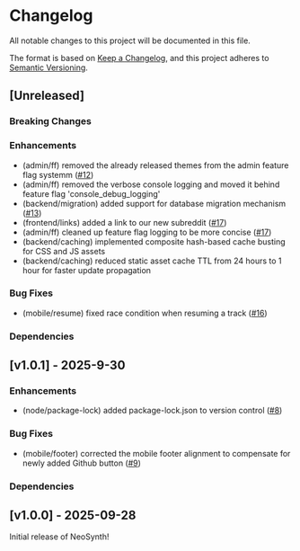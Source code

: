 # Changelog

All notable changes to this project will be documented in this file.

The format is based on [Keep a Changelog](https://keepachangelog.com/en/1.1.0/), and this project adheres to [Semantic Versioning](https://semver.org/spec/v2.0.0.html).

## [Unreleased]

### Breaking Changes

### Enhancements
- (admin/ff) removed the already released themes from the admin feature flag systemm  ([#12](https://github.com/isolinear-labs/Neosynth/pull/12))
- (admin/ff) removed the verbose console logging and moved it behind feature flag 'console_debug_logging'
- (backend/migration) added support for database migration mechanism  ([#13](https://github.com/isolinear-labs/Neosynth/pull/13))
- (frontend/links) added a link to our new subreddit ([#17](https://github.com/isolinear-labs/Neosynth/pull/17))
- (admin/ff) cleaned up feature flag logging to be more concise ([#17](https://github.com/isolinear-labs/Neosynth/pull/17))
- (backend/caching) implemented composite hash-based cache busting for CSS and JS assets
- (backend/caching) reduced static asset cache TTL from 24 hours to 1 hour for faster update propagation

### Bug Fixes
- (mobile/resume) fixed race condition when resuming a track ([#16](https://github.com/isolinear-labs/Neosynth/pull/16))

### Dependencies


## [v1.0.1] - 2025-9-30


### Enhancements

- (node/package-lock) added package-lock.json to version control  ([#8](https://github.com/isolinear-labs/Neosynth/pull/8))

### Bug Fixes

- (mobile/footer) corrected the mobile footer alignment to compensate for newly added Github button  ([#9](https://github.com/isolinear-labs/Neosynth/pull/9))

### Dependencies

## [v1.0.0] - 2025-09-28

Initial release of NeoSynth!